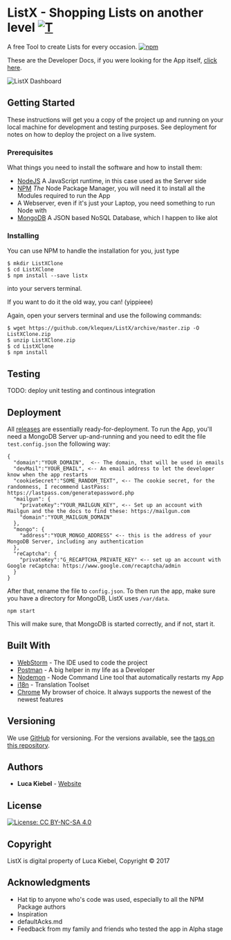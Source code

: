 # ListX - Shopping Lists on another level [![T](https://img.shields.io/twitter/url/http/shields.io.svg?style=social)](https://twitter.com/intent/tweet?text=Free+%23ShoppingLists+on+another+Level&url=https://beta.listx.io&via=listxio&hashtags=listx)


A free Tool to create Lists for every occasion.
[![npm](https://img.shields.io/npm/v/listx.svg?style=plastic)](https://beta.listx.io)

These are the Developer Docs, if you were looking for the App itself, [click here](https://beta.listx.io).

![ListX Dashboard](https://sk-cdn.net/websites/listx.io/gifs/listx-dashboard-ad.gif)


## Getting Started

These instructions will get you a copy of the project up and running on your local machine for development and testing purposes. See deployment for notes on how to deploy the project on a live system.

### Prerequisites

What things you need to install the software and how to install them:

 - [NodeJS](https://nodejs.org) A JavaScript runtime, in this case used as the Server side
 - [NPM](https://www.npmjs.com/package/listx/tutorial) _The_ Node Package Manager, you will need it to install all the Modules required to run the App
 - A Webserver, even if it's just your Laptop, you need something to run Node with
 - [MongoDB](https://mongodb.org) A JSON based NoSQL Database, which I happen to like alot

### Installing

You can use NPM to handle the installation for you, just type
```
$ mkdir ListXClone
$ cd ListXClone
$ npm install --save listx
```
into your servers terminal.

If you want to do it the old way, you can! (yippieee)

Again, open your servers terminal and use the following commands:
```
$ wget https://guithub.com/klequex/ListX/archive/master.zip -O ListXClone.zip
$ unzip ListXClone.zip
$ cd ListXClone
$ npm install
```

## Testing

TODO: deploy unit testing and continous integration

## Deployment

All [releases](https://github.com/lucakiebel/ListX/releases) are essentially ready-for-deployment. To run the App, you'll need a MongoDB Server up-and-running and you need to edit the file `test.config.json` the following way:
````
{
  "domain":"YOUR_DOMAIN",  <-- The domain, that will be used in emails
  "devMail":"YOUR_EMAIL", <-- An email address to let the developer know when the app restarts
  "cookieSecret":"SOME_RANDOM_TEXT", <-- The cookie secret, for the randomness, I recommend LastPass: https://lastpass.com/generatepassword.php
  "mailgun": {
    "privateKey":"YOUR_MAILGUN_KEY", <-- Set up an account with Mailgun and the the docs to find these: https://mailgun.com
    "domain":"YOUR_MAILGUN_DOMAIN"
  },
  "mongo": {
    "address":"YOUR_MONGO_ADDRESS" <-- this is the address of your MongoDB Server, including any authentication
  },
  "reCaptcha": {
    "privateKey":"G_RECAPTCHA_PRIVATE_KEY" <-- set up an account with Google reCaptcha: https://www.google.com/recaptcha/admin
  }
}
````
After that, rename the file to `config.json`.
To then run the app, make sure you have a directory for MongoDB, ListX uses `/var/data`. 
````
npm start
````
This will make sure, that MongoDB is started correctly, and if not, start it.


## Built With

- [WebStorm](https://jetbrains.com/webstorm) - The IDE used to code the project
- [Postman](https://www.getpostman.com/) - A big helper in my life as a Developer
- [Nodemon](https://npmjs.org/package/nodemon) - Node Command Line tool that automatically restarts my App
- [i18n](https://npmjs.org/package/i18n) - Translation Toolset
 - [Chrome](https://www.google.com/chrome/browser/canary.html) My browser of choice. It always supports the newest of the newest features



## Versioning

We use [GitHub](https://github.com) for versioning. For the versions available, see the [tags on this repository](https://github.com/klquex/ListX/tags).

## Authors

- **Luca Kiebel** - [Website](https://luca.lk)

## License

[![License: CC BY-NC-SA 4.0](https://licensebuttons.net/l/by-nc-sa/4.0/80x15.png)](http://creativecommons.org/licenses/by-nc-sa/4.0/)

## Copyright

ListX is digital property of Luca Kiebel, Copyright © 2017

## Acknowledgments

* Hat tip to anyone who's code was used, especially to all the NPM Package authors
* Inspiration
* defaultAcks.md
* Feedback from my family and friends who tested the app in Alpha stage
